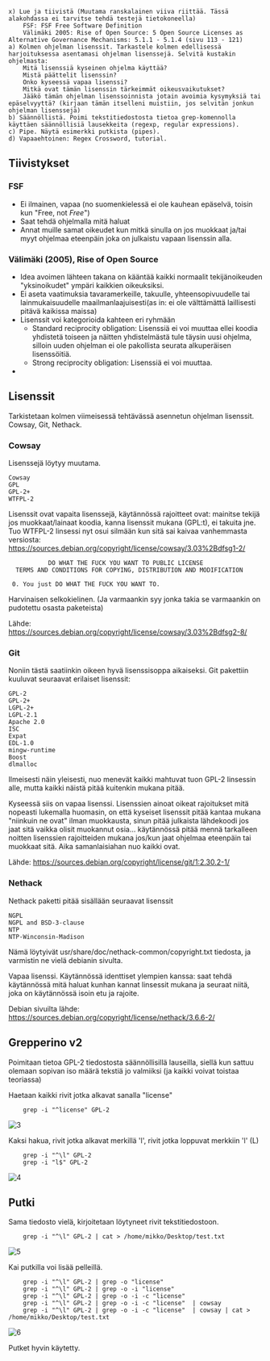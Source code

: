 
    x) Lue ja tiivistä (Muutama ranskalainen viiva riittää. Tässä alakohdassa ei tarvitse tehdä testejä tietokoneella)
        FSF: FSF Free Software Definition
        Välimäki 2005: Rise of Open Source: 5 Open Source Licenses as Alternative Governance Mechanisms: 5.1.1 - 5.1.4 (sivu 113 - 121)
    a) Kolmen ohjelman lisenssit. Tarkastele kolmen edellisessä harjoituksessa asentamasi ohjelman lisenssejä. Selvitä kustakin ohjelmasta:
        Mitä lisenssiä kyseinen ohjelma käyttää?
        Mistä päättelit lisenssin?
        Onko kyseessä vapaa lisenssi?
        Mitkä ovat tämän lisenssin tärkeimmät oikeusvaikutukset?
        Jääkö tämän ohjelman lisenssoinnista jotain avoimia kysymyksiä tai epäselvyyttä? (kirjaan tämän itselleni muistiin, jos selvitän jonkun ohjelman lisenssejä)
    b) Säännöllistä. Poimi tekstitiedostosta tietoa grep-komennolla käyttäen säännöllisiä lausekkeita (regexp, regular expressions).
    c) Pipe. Näytä esimerkki putkista (pipes).
    d) Vapaaehtoinen: Regex Crossword, tutorial.

## Tiivistykset
### FSF

- Ei ilmainen, vapaa (no suomenkielessä ei ole kauhean epäselvä, toisin kun "Free, not _Free_")
- Saat tehdä ohjelmalla mitä haluat
- Annat muille samat oikeudet kun mitkä sinulla on jos muokkaat ja/tai myyt ohjelmaa eteenpäin joka on julkaistu vapaan lisenssin alla.

### Välimäki (2005), Rise of Open Source

- Idea avoimen lähteen takana on kääntää kaikki normaalit tekijänoikeuden "yksinoikudet" ympäri kaikkien oikeuksiksi.
- Ei aseta vaatimuksia tavaramerkeille, takuulle, yhteensopivuudelle tai lainmukaisuudelle maailmanlaajuisesti(as in: ei ole välttämättä laillisesti pitävä kaikissa maissa)
- Lisenssit voi kategorioida kahteen eri ryhmään
    - Standard reciprocity obligation: Lisenssiä ei voi muuttaa ellei koodia yhdistetä toiseen ja näitten yhdistelmästä tule täysin uusi ohjelma, silloin uuden ohjelman ei ole pakollista seurata alkuperäisen lisenssöitiä.
    - Strong reciprocity obligation: Lisenssiä ei voi muuttaa.
- 

## Lisenssit

Tarkistetaan kolmen viimeisessä tehtävässä asennetun ohjelman lisenssit. Cowsay, Git, Nethack.

### Cowsay

Lisenssejä löytyy muutama.

    Cowsay
    GPL
    GPL-2+
    WTFPL-2
    

Lisenssit ovat vapaita lisenssejä, käytännössä rajoitteet ovat: mainitse tekijä jos muokkaat/lainaat koodia, kanna lisenssit mukana (GPL:t), ei takuita jne. Tuo WTFPL-2 linsessi nyt osui silmään kun sitä sai kaivaa vanhemmasta versiosta: https://sources.debian.org/copyright/license/cowsay/3.03%2Bdfsg1-2/ 


               DO WHAT THE FUCK YOU WANT TO PUBLIC LICENSE
      TERMS AND CONDITIONS FOR COPYING, DISTRIBUTION AND MODIFICATION

     0. You just DO WHAT THE FUCK YOU WANT TO. 
     
Harvinaisen selkokielinen. (Ja varmaankin syy jonka takia se varmaankin on pudotettu osasta paketeista)

Lähde: https://sources.debian.org/copyright/license/cowsay/3.03%2Bdfsg2-8/

### Git

Noniin tästä saatiinkin oikeen hyvä lisenssisoppa aikaiseksi. Git pakettiin kuuluvat seuraavat erilaiset lisenssit:

    GPL-2
    GPL-2+
    LGPL-2+
    LGPL-2.1
    Apache 2.0
    ISC
    Expat
    EDL-1.0
    mingw-runtime
    Boost
    dlmalloc
    
Ilmeisesti näin yleisesti, nuo menevät kaikki mahtuvat tuon GPL-2 linsessin alle, mutta kaikki näistä pitää kuitenkin mukana pitää. 

Kyseessä siis on vapaa lisenssi. Lisenssien ainoat oikeat rajoitukset mitä nopeasti lukemalla huomasin, on että kyseiset lisenssit pitää kantaa mukana "niinkuin ne ovat" ilman muokkausta, sinun pitää julkaista lähdekoodi jos jaat sitä vaikka olisit muokannut osia... käytännössä pitää mennä tarkalleen noitten lisenssien rajoitteiden mukana jos/kun jaat ohjelmaa eteenpäin tai muokkaat sitä. Aika samanlaisiahan nuo kaikki ovat.

Lähde: https://sources.debian.org/copyright/license/git/1:2.30.2-1/

### Nethack

Nethack paketti pitää sisällään seuraavat lisenssit

    NGPL
    NGPL and BSD-3-clause
    NTP
    NTP-Winconsin-Madison
    
Nämä löytyivät usr/share/doc/nethack-common/copyright.txt tiedosta, ja varmistin ne vielä debianin sivulta. 

Vapaa lisenssi. Käytännössä identtiset ylempien kanssa: saat tehdä käytännössä mitä haluat kunhan kannat linsessit mukana ja seuraat niitä, joka on käytännössä isoin etu ja rajoite. 

Debian sivuilta lähde: https://sources.debian.org/copyright/license/nethack/3.6.6-2/
    
## Grepperino v2

Poimitaan tietoa GPL-2 tiedostosta säännöllisillä lauseilla, siellä kun sattuu olemaan sopivan iso määrä tekstiä jo valmiiksi (ja kaikki voivat toistaa teoriassa)

Haetaan kaikki rivit jotka alkavat sanalla "license"

        grep -i "^license" GPL-2
        
![3](https://user-images.githubusercontent.com/122888695/214734209-66e6187d-9fc7-414e-b86e-a82c08952329.png)

Kaksi hakua, rivit jotka alkavat merkillä 'l', rivit jotka loppuvat merkkiin 'l' (L)

        grep -i "^\l" GPL-2
        grep -i "l$" GPL-2
        
![4](https://user-images.githubusercontent.com/122888695/214735050-aae713f3-4af6-43a9-96f4-bd97dca9910d.png)

## Putki

Sama tiedosto vielä, kirjoitetaan löytyneet rivit tekstitiedostoon.

        grep -i "^\l" GPL-2 | cat > /home/mikko/Desktop/test.txt
        
![5](https://user-images.githubusercontent.com/122888695/214735873-dea47dd3-8ad4-4f98-bdf4-f8b9ad9d56d1.png)

Kai putkilla voi lisää pelleillä.

        grep -i "^\l" GPL-2 | grep -o "license"
        grep -i "^\l" GPL-2 | grep -o -i "license"
        grep -i "^\l" GPL-2 | grep -o -i -c "license"
        grep -i "^\l" GPL-2 | grep -o -i -c "license"  | cowsay
        grep -i "^\l" GPL-2 | grep -o -i -c "license"  | cowsay | cat > /home/mikko/Desktop/test.txt
        
![6](https://user-images.githubusercontent.com/122888695/214736463-c8149917-bf23-4391-8d8c-c5b3788bb75a.png)

Putket hyvin käytetty.
        
        
